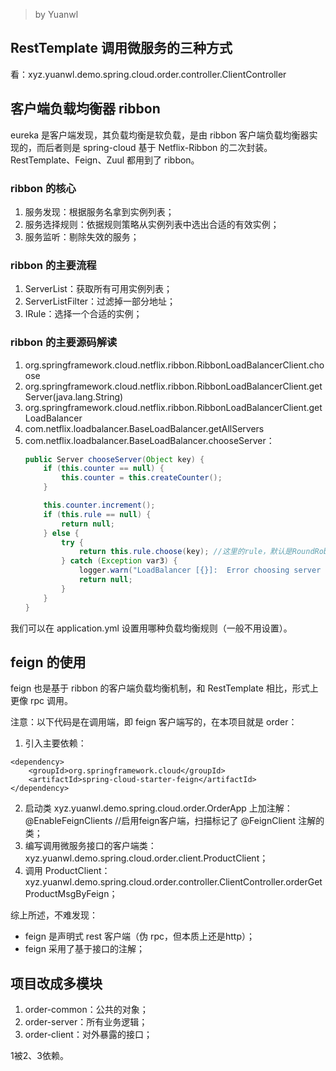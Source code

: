 > by Yuanwl

## RestTemplate 调用微服务的三种方式

看：xyz.yuanwl.demo.spring.cloud.order.controller.ClientController


## 客户端负载均衡器 ribbon

eureka 是客户端发现，其负载均衡是软负载，是由 ribbon 客户端负载均衡器实现的，而后者则是 spring-cloud 基于 Netflix-Ribbon 的二次封装。RestTemplate、Feign、Zuul 都用到了 ribbon。

### ribbon 的核心

1. 服务发现：根据服务名拿到实例列表；
1. 服务选择规则：依据规则策略从实例列表中选出合适的有效实例；
1. 服务监听：剔除失效的服务；

### ribbon 的主要流程

1. ServerList：获取所有可用实例列表；
1. ServerListFilter：过滤掉一部分地址；
1. IRule：选择一个合适的实例；

### ribbon 的主要源码解读

1. org.springframework.cloud.netflix.ribbon.RibbonLoadBalancerClient.choose
1. org.springframework.cloud.netflix.ribbon.RibbonLoadBalancerClient.getServer(java.lang.String)
1. org.springframework.cloud.netflix.ribbon.RibbonLoadBalancerClient.getLoadBalancer
1. com.netflix.loadbalancer.BaseLoadBalancer.getAllServers
1. com.netflix.loadbalancer.BaseLoadBalancer.chooseServer：
    ```java
    public Server chooseServer(Object key) {
        if (this.counter == null) {
            this.counter = this.createCounter();
        }

        this.counter.increment();
        if (this.rule == null) {
            return null;
        } else {
            try {
                return this.rule.choose(key); //这里的rule，默认是RoundRobinRule，也就是轮询负载均衡规则
            } catch (Exception var3) {
                logger.warn("LoadBalancer [{}]:  Error choosing server for key {}", new Object[]{this.name, key, var3});
                return null;
            }
        }
    }
    ```

我们可以在 application.yml 设置用哪种负载均衡规则（一般不用设置）。


## feign 的使用

feign 也是基于 ribbon 的客户端负载均衡机制，和 RestTemplate 相比，形式上更像 rpc 调用。

注意：以下代码是在调用端，即 feign 客户端写的，在本项目就是 order：

1. 引入主要依赖：
```
<dependency>
    <groupId>org.springframework.cloud</groupId>
    <artifactId>spring-cloud-starter-feign</artifactId>
</dependency>
```
2. 启动类 xyz.yuanwl.demo.spring.cloud.order.OrderApp 上加注解：@EnableFeignClients //启用feign客户端，扫描标记了 @FeignClient 注解的类；
3. 编写调用微服务接口的客户端类：xyz.yuanwl.demo.spring.cloud.order.client.ProductClient；
4. 调用 ProductClient：xyz.yuanwl.demo.spring.cloud.order.controller.ClientController.orderGetProductMsgByFeign；

综上所述，不难发现：

- feign 是声明式 rest 客户端（伪 rpc，但本质上还是http）；
- feign 采用了基于接口的注解；

## 项目改成多模块

1. order-common：公共的对象；
2. order-server：所有业务逻辑；
3. order-client：对外暴露的接口；

1被2、3依赖。
